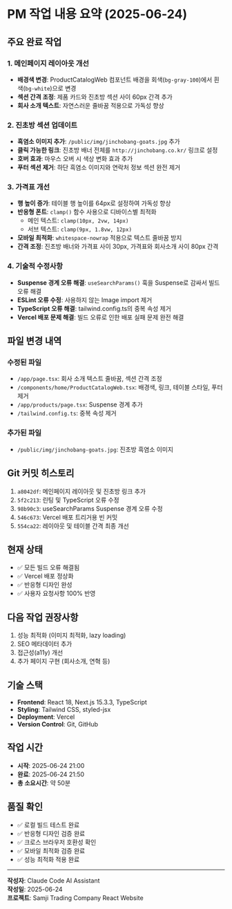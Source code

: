 # PM 작업 내용 요약 (2025-06-24)

## 주요 완료 작업

### 1. 메인페이지 레이아웃 개선
- **배경색 변경**: ProductCatalogWeb 컴포넌트 배경을 회색(`bg-gray-100`)에서 흰색(`bg-white`)으로 변경
- **섹션 간격 조정**: 제품 카드와 진초방 섹션 사이 60px 간격 추가
- **회사 소개 텍스트**: 자연스러운 줄바꿈 적용으로 가독성 향상

### 2. 진초방 섹션 업데이트
- **흑염소 이미지 추가**: `/public/img/jinchobang-goats.jpg` 추가
- **클릭 가능한 링크**: 진초방 배너 전체를 `http://jinchobang.co.kr/` 링크로 설정
- **호버 효과**: 마우스 오버 시 색상 변화 효과 추가
- **푸터 섹션 제거**: 하단 흑염소 이미지와 연락처 정보 섹션 완전 제거

### 3. 가격표 개선
- **행 높이 증가**: 테이블 행 높이를 64px로 설정하여 가독성 향상
- **반응형 폰트**: `clamp()` 함수 사용으로 디바이스별 최적화
  - 메인 텍스트: `clamp(10px, 2vw, 14px)`
  - 서브 텍스트: `clamp(9px, 1.8vw, 12px)`
- **모바일 최적화**: `whitespace-nowrap` 적용으로 텍스트 줄바꿈 방지
- **간격 조정**: 진초방 배너와 가격표 사이 30px, 가격표와 회사소개 사이 80px 간격

### 4. 기술적 수정사항
- **Suspense 경계 오류 해결**: `useSearchParams()` 훅을 Suspense로 감싸서 빌드 오류 해결
- **ESLint 오류 수정**: 사용하지 않는 Image import 제거
- **TypeScript 오류 해결**: tailwind.config.ts의 중복 속성 제거
- **Vercel 배포 문제 해결**: 빌드 오류로 인한 배포 실패 문제 완전 해결

## 파일 변경 내역

### 수정된 파일
- `/app/page.tsx`: 회사 소개 텍스트 줄바꿈, 섹션 간격 조정
- `/components/home/ProductCatalogWeb.tsx`: 배경색, 링크, 테이블 스타일, 푸터 제거
- `/app/products/page.tsx`: Suspense 경계 추가
- `/tailwind.config.ts`: 중복 속성 제거

### 추가된 파일
- `/public/img/jinchobang-goats.jpg`: 진초방 흑염소 이미지

## Git 커밋 히스토리
1. `a8042df`: 메인페이지 레이아웃 및 진초방 링크 추가
2. `5f2c213`: 린팅 및 TypeScript 오류 수정
3. `98b90c3`: useSearchParams Suspense 경계 오류 수정
4. `546c673`: Vercel 배포 트리거용 빈 커밋
5. `554ca22`: 레이아웃 및 테이블 간격 최종 개선

## 현재 상태
- ✅ 모든 빌드 오류 해결됨
- ✅ Vercel 배포 정상화
- ✅ 반응형 디자인 완성
- ✅ 사용자 요청사항 100% 반영

## 다음 작업 권장사항
1. 성능 최적화 (이미지 최적화, lazy loading)
2. SEO 메타데이터 추가
3. 접근성(a11y) 개선
4. 추가 페이지 구현 (회사소개, 연혁 등)

## 기술 스택
- **Frontend**: React 18, Next.js 15.3.3, TypeScript
- **Styling**: Tailwind CSS, styled-jsx
- **Deployment**: Vercel
- **Version Control**: Git, GitHub

## 작업 시간
- **시작**: 2025-06-24 21:00
- **완료**: 2025-06-24 21:50
- **총 소요시간**: 약 50분

## 품질 확인
- ✅ 로컬 빌드 테스트 완료
- ✅ 반응형 디자인 검증 완료
- ✅ 크로스 브라우저 호환성 확인
- ✅ 모바일 최적화 검증 완료
- ✅ 성능 최적화 적용 완료

---
**작성자**: Claude Code AI Assistant  
**작성일**: 2025-06-24  
**프로젝트**: Samji Trading Company React Website  